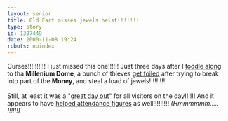 ```yaml
---
layout: senior
title: Old Fart misses jewels heist!!!!!!!
type: story
id: 1307449
date: 2000-11-08 19:24
robots: noindex
---
```

Curses!!!!!!!!!! I just missed this one!!!!!! Just three days after I <a href="http://seniorcitizen.blogspot.com/archives/2000_10_29_seniorcitizen_archive.html#1266778">toddle along</a> to tha <b>Millenium Dome</b>, a bunch of thieves <a href="http://news.bbc.co.uk/hi/english/uk/newsid_1010000/1010974.stm">get foiled</a> after trying to break into part of the <b>Money</b>, and steal a load of jewels!!!!!!!!!! <br/> <br/>Still, at least it was a "<a href="http://www.theherald.co.uk/news/archive/8-11-19100-1-31-42.html">great day out</a>" for all visitors on the day!!!!!! And it appears to have <a href="http://news.bbc.co.uk/hi/english/uk/newsid_1012000/1012193.stm">helped attendance figures</a> as well!!!!!!!!! <i>(Hmmmmmm..... !!!!!!)</i>